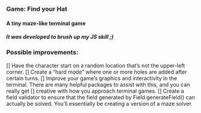 ### Game: Find your Hat

#### A tiny maze-like terminal game

##### It was developed to brush up my JS skill ;)

### Possible improvements:
[] Have the character start on a random location that’s not the upper-left corner.
[] Create a “hard mode” where one or more holes are added after certain turns.
[] Improve your game’s graphics and interactivity in the terminal. There are many helpful packages to assist with this, and you can really get [] creative with how you approach terminal games.
[] Create a field validator to ensure that the field generated by Field.generateField() can actually be solved. You’ll essentially be creating a version of a maze solver.
